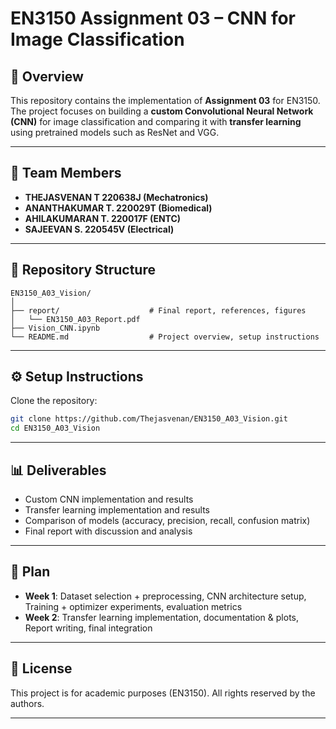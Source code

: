 # EN3150 Assignment 03 – CNN for Image Classification

## 📌 Overview

This repository contains the implementation of **Assignment 03** for EN3150.  
The project focuses on building a **custom Convolutional Neural Network (CNN)** for image classification and comparing it with **transfer learning** using pretrained models such as ResNet and VGG.

---

## 👥 Team Members

- **THEJASVENAN T 220638J (Mechatronics)** 
- **ANANTHAKUMAR T. 220029T (Biomedical)** 
- **AHILAKUMARAN T. 220017F (ENTC)**
- **SAJEEVAN S. 220545V (Electrical)**

---

## 📂 Repository Structure

```
EN3150_A03_Vision/
│
├── report/                    # Final report, references, figures
│   └── EN3150_A03_Report.pdf
├── Vision_CNN.ipynb
└── README.md                  # Project overview, setup instructions
```

---

## ⚙️ Setup Instructions

Clone the repository:

   ```bash
   git clone https://github.com/Thejasvenan/EN3150_A03_Vision.git
   cd EN3150_A03_Vision
   ```

---

## 📊 Deliverables

- Custom CNN implementation and results
- Transfer learning implementation and results
- Comparison of models (accuracy, precision, recall, confusion matrix)
- Final report with discussion and analysis

---

## 📅 Plan

- **Week 1**: Dataset selection + preprocessing, CNN architecture setup, Training + optimizer experiments, evaluation metrics
- **Week 2**: Transfer learning implementation, documentation & plots, Report writing, final integration

---

## 📜 License

This project is for academic purposes (EN3150). All rights reserved by the authors.

---

